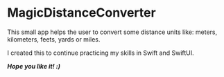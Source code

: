 # MagicDistanceConverter

<p>
This small app helps the user to convert some distance units like: meters, kilometers, feets, yards or miles.

I created this to continue practicing my skills in Swift and SwiftUI.
</p>

***Hope you like it! :)***
